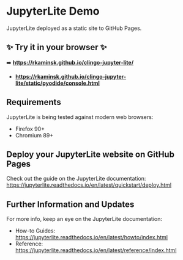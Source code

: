 # JupyterLite Demo

JupyterLite deployed as a static site to GitHub Pages.

## ✨ Try it in your browser ✨

➡️ **https://rkaminsk.github.io/clingo-jupyter-lite/**
- **https://rkaminsk.github.io/clingo-jupyter-lite/static/pyodide/console.html**

## Requirements

JupyterLite is being tested against modern web browsers:

- Firefox 90+
- Chromium 89+

## Deploy your JupyterLite website on GitHub Pages

Check out the guide on the JupyterLite documentation: https://jupyterlite.readthedocs.io/en/latest/quickstart/deploy.html

## Further Information and Updates

For more info, keep an eye on the JupyterLite documentation:

- How-to Guides: https://jupyterlite.readthedocs.io/en/latest/howto/index.html
- Reference: https://jupyterlite.readthedocs.io/en/latest/reference/index.html

